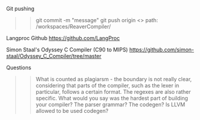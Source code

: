 


Git pushing
>> git commit -m "message"
>> git push origin <<branch name>>
>> path: /workspaces/ReaverCompiler/

Langproc Github
https://github.com/LangProc

Simon Staal's Odyssey C Compiler (C90 to MIPS)
https://github.com/simon-staal/Odyssey_C_Compiler/tree/master

Questions
>> What is counted as plagiarsm - the boundary is not really clear, considering that parts of the compiler, such as the lexer in particular, follows a certain format. The regexes are also rather specific. 
>> What would you say was the hardest part of building your compiler? The parser grammar? The codegen?
>> Is LLVM allowed to be used codegen?